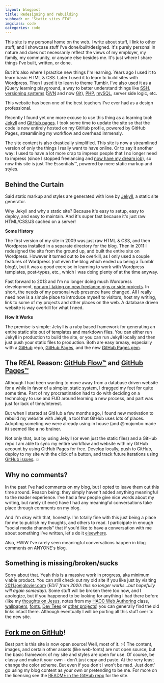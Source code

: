 ```yaml
---
layout: blogpost
title: Redesigning and rebuilding
subhead: or "Static sites FTW"
imgclass: code
categories: code
---
```


This site is my personal home on the web. I write about stuff, I link to other stuff, and I showcase stuff I've done/built/designed. It's purely personal in nature and does not necessarily reflect the views of my employer, my family, my community, or anyone else besides me. It's just where I share things I've built, written, or done.

But it's also where I practice new things I'm learning. Years ago I used it to learn basic HTML & CSS. Later I used it to learn to build sites with Wordpress. Then I used it to learn to theme Tumblr. I've also used it as a jQuery learning playground, a way to better understand things like [SSH](http://en.wikipedia.org/wiki/Secure_Shell), [versioning systems](http://en.wikipedia.org/wiki/Source_Code_Control_System) ([SVN](http://en.wikipedia.org/wiki/Apache_Subversion) and now [Git](http://git-scm.com/)), [PHP](http://php.net/), [mySQL](http://www.mysql.com/), server side logic, etc.

This website has been one of the best teachers I've ever had as a design professional.

Recently I found yet one more excuse to use this thing as a learning tool: [Jekyll](http://jekyllrb.com/) and [GitHub pages](http://pages.github.com/). I took some time to update the site so that the code is now entirely hosted on my GitHub profile, powered by GitHub Pages, streamlining my workflow and overhead immensly.

The site content is also drastically simplified.  This site is now a streamlined version of only the things I really want to have online. Or to say it another way: I used to have a lot more crap to impress people that I no longer need to impress (since I stopped freelancing and [now have my dream job](https://github.com/blog/1522-joel-glovier-is-a-githubber)), so now this site is just The Essentials™, powered by mere static markup and styles.

## Behind the Curtain

Said static markup and styles are generated with love by [Jekyll](http://jekyllrb.com/), a static site generator.

Why Jekyll and why a static site? Because it's easy to setup, easy to deploy, and easy to maintain. And it's super fast because it's just raw HTML/CSS/JS cached on a server!

**Some History**

The first version of my site in 2009 was just raw HTML & CSS, and then Wordpress installed in a separate directory for the blog. Then in 2011 I redesigned the site from the ground up, and built the entire site on Wordpress. However it turned out to be overkill, as I only used a couple features of Wordpress (not even the blog which ended up being a Tumblr blog!), but it was a good exercise in learning to work with Wordpress templates, post-types, etc., which I was doing plenty of at the time anyway.

Fast forward to 2013 and I'm no longer doing much Wordpress development, [nor am I taking on new freelance gigs or side projects](https://github.com/blog/1522-joel-glovier-is-a-githubber). In short, the needs of my personal web presence have changed. All I really need now is a simple place to introduce myself to visitors, host my writing, link to some of my projects and other places on the web. A database driven website is way overkill for what I need.

**How It Works**

The premise is simple: Jekyll is a ruby based framework for generating an entire static site out of templates and markdown files. You can either run Jekyll in production to build the site, or you can run Jekyll locally and then just push your static files to production. Both are easy breasy, especially with a [GitHub](https://github.com/) repo, [GitHub Pages](http://pages.github.com/), and the new [GitHub Pages gem](https://github.com/blog/1581-cutting-the-github-pages-gem).

## The REAL Reason: [GitHub Flow™](http://scottchacon.com/2011/08/31/github-flow.html) and [GitHub Pages™](http://pages.github.com/)

Although I had been wanting to move away from a database driven website for a while in favor of a simpler, static system, I dragged my feet for quite some time. Part of my procrastination had to do with deciding on a technology to use and FUD around learning a new process, and part was just for lack of time/interest.

But when I started at GitHub a few months ago, I found new motivation to rebuild my website with Jekyll, a tool that GitHub uses lots of places. Adopting someting we were already using in house (and @mojombo made it) seemed like a no brainer.

Not only that, but by using Jekyll (or even just the static files) and a GitHub repo I am able to sync my entire workflow and website with my GitHub account by using GitHub Pages for free. Develop locally, push to GitHub, deploy to my site with the click of a button, and track future iterations using [GitHub issues](https://github.com/jglovier/jglovier.github.io/issues?state=open). :boom:

## Why no comments?

In the past I've had comments on my blog, but I opted to leave them out this time around. Reason being: they simply haven't added anything meaningful to the reader experience. I've had a few people give nice words about my writing, but rarely (if ever) have I had any meaningful conversations take place through comments on my blog.

And I'm okay with that, honestly. I'm totally fine with this just being a place for me to publish my thoughts, and others to read. I participate in enough "social media channels" that if you'd like to have a conversation with me about something I've written, let's do it [elsewhere](/#elsewhere).

Also, FWIW I've rarely seen meaningful conversations happen in blog comments on ANYONE's blog.

## Something is missing/broken/sucks

Sorry about that. Yeah this is a massive work in progress, aka minimum viable product. You can still check out my old site if you like just by visiting [2011.joelglovier.com](http://2011.joelglovier.com) (*EDIT from 2020: this no longer works...but hopefully will again someday*). Some stuff will be broken there too now, and I apologize, but if you happened to be looking for anything I had there before (like my [thoughts on Jesus](http://2011.joelglovier.com/good-news/), notes from my [HACC Web Authoring](http://2011.joelglovier.com/hacc/web-authoring/) class, [wallpapers](http://2011.joelglovier.com/wallpaper/), [fonts](http://2011.joelglovier.com/fonts/dubfresh/), [Dev Tees](http://devtees.com/) or [other projects](http://2011.joelglovier.com/#projects-section)) you can generally find the old links intact there. Although eventually I will be porting all this stuff over to the new site.

## [Fork me on GitHub](https://github.com/jglovier/jglovier.github.io)!

Best part is this site is now open source! Well, most of it. :-) The content, images, and certain other assets (like web-fonts) are not open source, but the basic framework of my site and styles are open for use. Of course, be classy and make it your own - don't just copy and paste. At the very least change the color scheme. But even if you don't I won't be mad. Just dont' go using my blog content as your own or pretending to be me. For more on the licensing see the [README in the GitHub repo](https://github.com/jglovier/jglovier.github.io#jgloviergithubio-) for the site.
